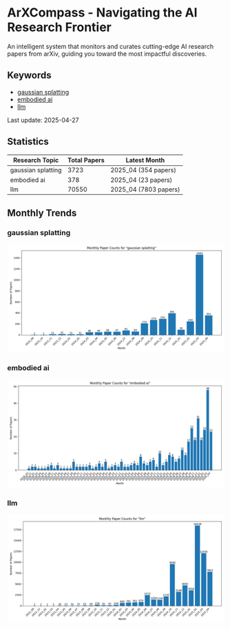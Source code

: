 # ArXCompass - Navigating the AI Research Frontier
An intelligent system that monitors and curates cutting-edge AI research papers from arXiv, guiding you toward the most impactful discoveries.

## Keywords

- [gaussian splatting](gaussian_splatting/)
- [embodied ai](embodied_ai/)
- [llm](llm/)

Last update: 2025-04-27

## Statistics

| Research Topic | Total Papers | Latest Month |
| --- | --- | --- |
| gaussian splatting | 3723 | 2025_04 (354 papers) |
| embodied ai | 378 | 2025_04 (23 papers) |
| llm | 70550 | 2025_04 (7803 papers) |

## Monthly Trends

### gaussian splatting

![Monthly Paper Counts for gaussian splatting](gaussian_splatting/monthly_stats.png)

### embodied ai

![Monthly Paper Counts for embodied ai](embodied_ai/monthly_stats.png)

### llm

![Monthly Paper Counts for llm](llm/monthly_stats.png)

